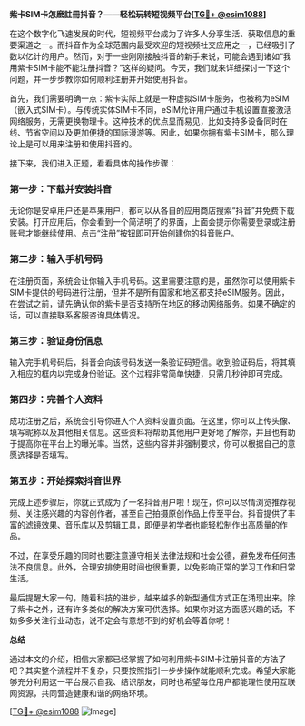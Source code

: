 **紫卡SIM卡怎麽註冊抖音？——轻松玩转短视频平台[[TG💪+ @esim1088](https://t.me/s/esim1088)]**

在这个数字化飞速发展的时代，短视频平台成为了许多人分享生活、获取信息的重要渠道之一。而抖音作为全球范围内最受欢迎的短视频社交应用之一，已经吸引了数以亿计的用户。然而，对于一些刚刚接触抖音的新手来说，可能会遇到诸如“我用紫卡SIM卡能不能注册抖音？”这样的疑问。今天，我们就来详细探讨一下这个问题，并一步步教你如何顺利注册并开始使用抖音。

首先，我们需要明确一点：紫卡实际上就是一种虚拟SIM卡服务，也被称为eSIM（嵌入式SIM卡）。与传统实体SIM卡不同，eSIM允许用户通过手机设置直接激活网络服务，无需更换物理卡。这种技术的优点显而易见，比如支持多设备同时在线、节省空间以及更加便捷的国际漫游等。因此，如果你拥有紫卡SIM卡，那么理论上是可以用来注册和使用抖音的。

接下来，我们进入正题，看看具体的操作步骤：

### 第一步：下载并安装抖音

无论你是安卓用户还是苹果用户，都可以从各自的应用商店搜索“抖音”并免费下载安装。打开应用后，你会看到一个简洁明了的界面，上面会提示你需要登录或注册账号才能继续使用。点击“注册”按钮即可开始创建你的抖音账户。

### 第二步：输入手机号码

在注册页面，系统会让你输入手机号码。这里需要注意的是，虽然你可以使用紫卡SIM卡提供的号码进行注册，但并不是所有国家和地区都支持eSIM服务。因此，在尝试之前，请先确认你的紫卡是否支持所在地区的移动网络服务。如果不确定的话，可以直接联系客服咨询具体情况。

### 第三步：验证身份信息

输入完手机号码后，抖音会向该号码发送一条验证码短信。收到验证码后，将其填入相应的框内以完成身份验证。这个过程非常简单快捷，只需几秒钟即可完成。

### 第四步：完善个人资料

成功注册之后，系统会引导你进入个人资料设置页面。在这里，你可以上传头像、填写昵称以及其他相关信息。这些资料将帮助其他用户更好地了解你，并且也有助于提高你在平台上的曝光率。当然，这些内容并非强制要求，你可以根据自己的意愿选择是否填写。

### 第五步：开始探索抖音世界

完成上述步骤后，你就正式成为了一名抖音用户啦！现在，你可以尽情浏览推荐视频、关注感兴趣的内容创作者，甚至自己拍摄原创作品上传至平台。抖音提供了丰富的滤镜效果、音乐库以及剪辑工具，即便是初学者也能轻松制作出高质量的作品。

不过，在享受乐趣的同时也要注意遵守相关法律法规和社会公德，避免发布任何违法不良信息。此外，合理安排使用时间也很重要，以免影响正常的学习工作和日常生活。

最后提醒大家一句，随着科技的进步，越来越多的新型通信方式正在涌现出来。除了紫卡之外，还有许多类似的解决方案可供选择。如果你对这方面感兴趣的话，不妨多多关注行业动态，说不定会有意想不到的好机会等着你呢！

**总结**

通过本文的介绍，相信大家都已经掌握了如何利用紫卡SIM卡注册抖音的方法了吧？其实整个流程并不复杂，只要按照指引一步步操作就能顺利完成。希望大家能够充分利用这一平台展示自我、结识朋友，同时也希望每位用户都能理性使用互联网资源，共同营造健康和谐的网络环境。

[[TG💪+ @esim1088](https://t.me/s/esim1088) ![Image](https://i.postimg.cc/4NQfJmqS/Snipaste-2025-05-13-00-14-12.png)]